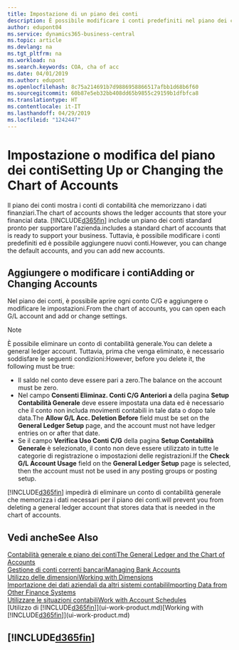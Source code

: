 ```yaml
---
title: Impostazione di un piano dei conti
description: È possibile modificare i conti predefiniti nel piano dei conti ed è possibile aggiungere nuovi conti.
author: edupont04
ms.service: dynamics365-business-central
ms.topic: article
ms.devlang: na
ms.tgt_pltfrm: na
ms.workload: na
ms.search.keywords: COA, cha of acc
ms.date: 04/01/2019
ms.author: edupont
ms.openlocfilehash: 8c75a214691b7d9886958866517afbb1d68b6f60
ms.sourcegitcommit: 60b87e5eb32bb408dd65b9855c29159b1dfbfca8
ms.translationtype: HT
ms.contentlocale: it-IT
ms.lasthandoff: 04/29/2019
ms.locfileid: "1242447"
---
```

# <a name="setting-up-or-changing-the-chart-of-accounts"></a><span data-ttu-id="d9e9e-103">Impostazione o modifica del piano dei conti</span><span class="sxs-lookup"><span data-stu-id="d9e9e-103">Setting Up or Changing the Chart of Accounts</span></span>
<span data-ttu-id="d9e9e-104">Il piano dei conti mostra i conti di contabilità che memorizzano i dati finanziari.</span><span class="sxs-lookup"><span data-stu-id="d9e9e-104">The chart of accounts shows the ledger accounts that store your financial data.</span></span> [!INCLUDE[d365fin](includes/d365fin_md.md)] <span data-ttu-id="d9e9e-105">include un piano dei conti standard pronto per supportare l'azienda.</span><span class="sxs-lookup"><span data-stu-id="d9e9e-105">includes a standard chart of accounts that is ready to support your business.</span></span>
<span data-ttu-id="d9e9e-106">Tuttavia, è possibile modificare i conti predefiniti ed è possibile aggiungere nuovi conti.</span><span class="sxs-lookup"><span data-stu-id="d9e9e-106">However, you can change the default accounts, and you can add new accounts.</span></span>  

## <a name="adding-or-changing-accounts"></a><span data-ttu-id="d9e9e-107">Aggiungere o modificare i conti</span><span class="sxs-lookup"><span data-stu-id="d9e9e-107">Adding or Changing Accounts</span></span>
<span data-ttu-id="d9e9e-108">Nel piano dei conti, è possibile aprire ogni conto C/G e aggiungere o modificare le impostazioni.</span><span class="sxs-lookup"><span data-stu-id="d9e9e-108">From the chart of accounts, you can open each G/L account and add or change settings.</span></span>

> [!NOTE]  
>   <span data-ttu-id="d9e9e-109">È possibile eliminare un conto di contabilità generale.</span><span class="sxs-lookup"><span data-stu-id="d9e9e-109">You can delete a general ledger account.</span></span> <span data-ttu-id="d9e9e-110">Tuttavia, prima che venga eliminato, è necessario soddisfare le seguenti condizioni:</span><span class="sxs-lookup"><span data-stu-id="d9e9e-110">However, before you delete it, the following must be true:</span></span>  
>  
>   * <span data-ttu-id="d9e9e-111">Il saldo nel conto deve essere pari a zero.</span><span class="sxs-lookup"><span data-stu-id="d9e9e-111">The balance on the account must be zero.</span></span>  
>   * <span data-ttu-id="d9e9e-112">Nel campo **Consenti Eliminaz. Conti C/G Anteriori a** della pagina **Setup Contabilità Generale** deve essere impostata una data ed è necessario che il conto non includa movimenti contabili in tale data o dopo tale data.</span><span class="sxs-lookup"><span data-stu-id="d9e9e-112">The **Allow G/L Acc. Deletion Before** field must be set on the **General Ledger Setup** page, and the account must not have ledger entries on or after that date.</span></span>  
>   * <span data-ttu-id="d9e9e-113">Se il campo **Verifica Uso Conti C/G** della pagina **Setup Contabilità Generale** è selezionato, il conto non deve essere utilizzato in tutte le categorie di registrazione o impostazioni delle registrazioni.</span><span class="sxs-lookup"><span data-stu-id="d9e9e-113">If the **Check G/L Account Usage** field on the **General Ledger Setup** page is selected, then the account must not be used in any posting groups or posting setup.</span></span>  

[!INCLUDE[d365fin](includes/d365fin_md.md)] <span data-ttu-id="d9e9e-114">impedirà di eliminare un conto di contabilità generale che memorizza i dati necessari per il piano dei conti.</span><span class="sxs-lookup"><span data-stu-id="d9e9e-114">will prevent you from deleting a general ledger account that stores data that is needed in the chart of accounts.</span></span>  

## <a name="see-also"></a><span data-ttu-id="d9e9e-115">Vedi anche</span><span class="sxs-lookup"><span data-stu-id="d9e9e-115">See Also</span></span>
[<span data-ttu-id="d9e9e-116">Contabilità generale e piano dei conti</span><span class="sxs-lookup"><span data-stu-id="d9e9e-116">The General Ledger and the Chart of Accounts</span></span>](finance-general-ledger.md)  
[<span data-ttu-id="d9e9e-117">Gestione di conti correnti bancari</span><span class="sxs-lookup"><span data-stu-id="d9e9e-117">Managing Bank Accounts</span></span>](bank-manage-bank-accounts.md)  
[<span data-ttu-id="d9e9e-118">Utilizzo delle dimensioni</span><span class="sxs-lookup"><span data-stu-id="d9e9e-118">Working with Dimensions</span></span>](finance-dimensions.md)  
[<span data-ttu-id="d9e9e-119">Importazione dei dati aziendali da altri sistemi contabili</span><span class="sxs-lookup"><span data-stu-id="d9e9e-119">Importing Data from Other Finance Systems</span></span>](across-import-data-configuration-packages.md)  
[<span data-ttu-id="d9e9e-120">Utilizzare le situazioni contabili</span><span class="sxs-lookup"><span data-stu-id="d9e9e-120">Work with Account Schedules</span></span>](bi-how-work-account-schedule.md)  
<span data-ttu-id="d9e9e-121">[Utilizzo di [!INCLUDE[d365fin](includes/d365fin_md.md)]](ui-work-product.md)</span><span class="sxs-lookup"><span data-stu-id="d9e9e-121">[Working with [!INCLUDE[d365fin](includes/d365fin_md.md)]](ui-work-product.md)</span></span>  

## [!INCLUDE[d365fin](includes/free_trial_md.md)]

